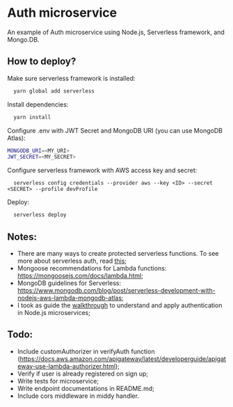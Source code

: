 # Auth microservice

An example of Auth microservice using Node.js, Serverless framework, and Mongo.DB.

## How to deploy?

Make sure serverless framework is installed:

```bash
  yarn global add serverless
```

Install dependencies:

```bash
  yarn install
```

Configure .env with JWT Secret and MongoDB URI (you can use MongoDB Atlas):

```bash
MONGODB_URI=<MY_URI>
JWT_SECRET=<MY_SECRET>
```

Configure serverless framework with AWS access key and secret:

```
  serverless config credentials --provider aws --key <ID> --secret <SECRET> --profile devProfile
```

Deploy:

```bash
  serverless deploy
```

## Notes:

- There are many ways to create protected serverless functions. To see more about serverless auth, read [this](https://github.com/DavidWells/serverless-auth-strategies);
- Mongoose recommendations for Lambda functions: https://mongoosejs.com/docs/lambda.html;
- MongoDB guidelines for Serverless: https://www.mongodb.com/blog/post/serverless-development-with-nodejs-aws-lambda-mongodb-atlas;
- I took as guide the [walkthrough](https://www.freecodecamp.org/news/a-crash-course-on-securing-serverless-apis-with-json-web-tokens-ff657ab2f5a5/) to understand and apply authentication in Node.js microservices;

## Todo:

- Include customAuthorizer in verifyAuth function (https://docs.aws.amazon.com/apigateway/latest/developerguide/apigateway-use-lambda-authorizer.html);
- Verify if user is already registered on sign up;
- Write tests for microservice;
- Write endpoint documentations in README.md;
- Include cors middleware in middy handler.

